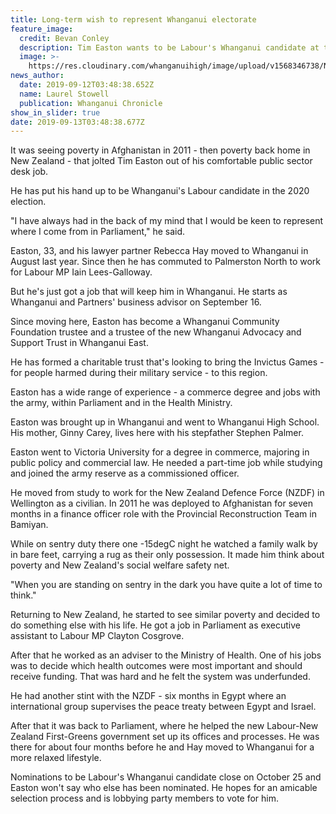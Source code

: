 ```yaml
---
title: Long-term wish to represent Whanganui electorate
feature_image:
  credit: Bevan Conley
  description: Tim Easton wants to be Labour's Whanganui candidate at the next election.
  image: >-
    https://res.cloudinary.com/whanganuihigh/image/upload/v1568346738/News/Tim_Easton._chron_12.9.19.jpg
news_author:
  date: 2019-09-12T03:48:38.652Z
  name: Laurel Stowell
  publication: Whanganui Chronicle
show_in_slider: true
date: 2019-09-13T03:48:38.677Z
---
```

It was seeing poverty in Afghanistan in 2011 - then poverty back home in New Zealand - that jolted Tim Easton out of his comfortable public sector desk job.

He has put his hand up to be Whanganui's Labour candidate in the 2020 election.

"I have always had in the back of my mind that I would be keen to represent where I come from in Parliament," he said.

Easton, 33, and his lawyer partner Rebecca Hay moved to Whanganui in August last year. Since then he has commuted to Palmerston North to work for Labour MP Iain Lees-Galloway.

But he's just got a job that will keep him in Whanganui. He starts as Whanganui and Partners' business advisor on September 16.

Since moving here, Easton has become a Whanganui Community Foundation trustee and a trustee of the new Whanganui Advocacy and Support Trust in Whanganui East.

He has formed a charitable trust that's looking to bring the Invictus Games - for people harmed during their military service - to this region.

Easton has a wide range of experience - a commerce degree and jobs with the army, within Parliament and in the Health Ministry.

Easton was brought up in Whanganui and went to Whanganui High School. His mother, Ginny Carey, lives here with his stepfather Stephen Palmer.

Easton went to Victoria University for a degree in commerce, majoring in public policy and commercial law. He needed a part-time job while studying and joined the army reserve as a commissioned officer.

He moved from study to work for the New Zealand Defence Force (NZDF) in Wellington as a civilian. In 2011 he was deployed to Afghanistan for seven months in a finance officer role with the Provincial Reconstruction Team in Bamiyan.

While on sentry duty there one -15degC night he watched a family walk by in bare feet, carrying a rug as their only possession. It made him think about poverty and New Zealand's social welfare safety net.

"When you are standing on sentry in the dark you have quite a lot of time to think."

Returning to New Zealand, he started to see similar poverty and decided to do something else with his life. He got a job in Parliament as executive assistant to Labour MP Clayton Cosgrove.

After that he worked as an adviser to the Ministry of Health. One of his jobs was to decide which health outcomes were most important and should receive funding. That was hard and he felt the system was underfunded.

He had another stint with the NZDF - six months in Egypt where an international group supervises the peace treaty between Egypt and Israel.

After that it was back to Parliament, where he helped the new Labour-New Zealand First-Greens government set up its offices and processes. He was there for about four months before he and Hay moved to Whanganui for a more relaxed lifestyle.

Nominations to be Labour's Whanganui candidate close on October 25 and Easton won't say who else has been nominated. He hopes for an amicable selection process and is lobbying party members to vote for him.
